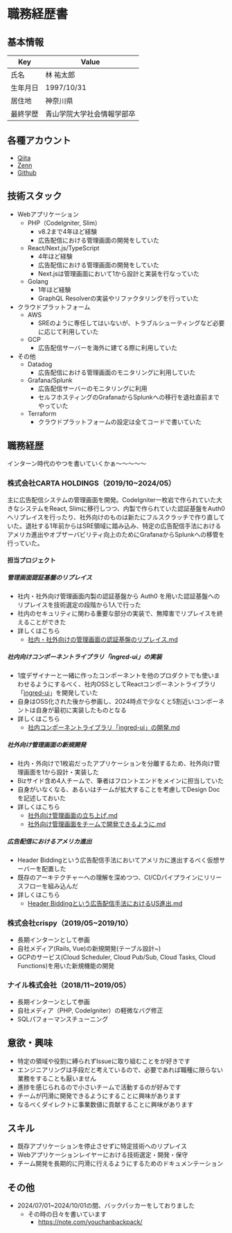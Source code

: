 # 職務経歴書

## 基本情報

| Key | Value |
| ---- | ---- |
| 氏名 | 林 祐太郎 |
| 生年月日 | 1997/10/31 |
| 居住地 | 神奈川県 |
| 最終学歴 | 青山学院大学社会情報学部卒 |

## 各種アカウント

- [Qiita](https://qiita.com/yutaro50)
- [Zenn](https://zenn.dev/yutaro1031)
- [Github](https://github.com/youchann)


## 技術スタック

- Webアプリケーション
  - PHP（CodeIgniter, Slim）
    - v8.2まで4年ほど経験
    - 広告配信における管理画面の開発をしていた
  - React/Next.js/TypeScript
    - 4年ほど経験
    - 広告配信における管理画面の開発をしていた
    - Next.jsは管理画面において1から設計と実装を行なっていた
  - Golang
    - 1年ほど経験
    - GraphQL Resolverの実装やリファクタリングを行っていた
- クラウドプラットフォーム
  - AWS
    - SREのように専任してはいないが、トラブルシューティングなど必要に応じて利用していた
  - GCP
    - 広告配信サーバーを海外に建てる際に利用していた
- その他
  - Datadog
    - 広告配信における管理画面のモニタリングに利用していた
  - Grafana/Splunk
    - 広告配信サーバーのモニタリングに利用
    - セルフホスティングのGrafanaからSplunkへの移行を退社直前までやっていた
  - Terraform
    - クラウドプラットフォームの設定は全てコードで書いていた

## 職務経歴

インターン時代のやつを書いていくかぁ〜〜〜〜〜

### 株式会社CARTA HOLDINGS（2019/10~2024/05）

主に広告配信システムの管理画面を開発。CodeIgniter一枚岩で作られていた大きなシステムをReact, Slimに移行しつつ、内製で作られていた認証基盤をAuth0へリプレイスを行ったり、社外向けのものは新たにフルスクラッチで作り直していた。退社する1年前からはSRE領域に踏み込み、特定の広告配信手法におけるアメリカ進出やオブザーバビリティ向上のためにGrafanaからSplunkへの移管を行っていた。

#### 担当プロジェクト

##### 管理画面認証基盤のリプレイス

- 社内・社外向け管理画面内製の認証基盤から Auth0 を用いた認証基盤へのリプレイスを技術選定の段階から1人で行った
- 社内のセキュリティに関わる重要な部分の実装で、無障害でリプレイスを終えることができた
- 詳しくはこちら
  - [社内・社外向けの管理画面の認証基盤のリプレイス.md](https://github.com/youchann/resume/blob/main/details/1.%20%E7%A4%BE%E5%86%85%E3%83%BB%E7%A4%BE%E5%A4%96%E5%90%91%E3%81%91%E3%81%AE%E7%AE%A1%E7%90%86%E7%94%BB%E9%9D%A2%E3%81%AE%E8%AA%8D%E8%A8%BC%E5%9F%BA%E7%9B%A4%E3%81%AE%E3%83%AA%E3%83%97%E3%83%AC%E3%82%A4%E3%82%B9.md)

##### 社内向けコンポーネントライブラリ「ingred-ui」の実装

- 1度デザイナーと一緒に作ったコンポーネントを他のプロダクトでも使いまわせるようにするべく、社内OSSとしてReactコンポーネントライブラリ「[ingred-ui](https://github.com/voyagegroup/ingred-ui)」を開発していた
- 自身はOSS化された後から参画し、2024時点で少なくと5割近いコンポーネントは自身が最初に実装したものとなる
- 詳しくはこちら
  - [社内コンポーネントライブラリ「ingred-ui」の開発.md](https://github.com/youchann/resume/blob/main/details/2.%20%E7%A4%BE%E5%86%85%E3%82%B3%E3%83%B3%E3%83%9D%E3%83%BC%E3%83%8D%E3%83%B3%E3%83%88%E3%83%A9%E3%82%A4%E3%83%96%E3%83%A9%E3%83%AA%E3%80%8Cingred-ui%E3%80%8D%E3%81%AE%E9%96%8B%E7%99%BA.md)

##### 社外向け管理画面の新規開発

- 社内・外向けで1枚岩だったアプリケーションを分離するため、社外向け管理画面を1から設計・実装した
- Bizサイド含め4人チームで、筆者はフロントエンドをメインに担当していた
- 自身がいなくなる、あるいはチームが拡大することを考慮してDesign Docを記述しておいた
- 詳しくはこちら
  - [社外向け管理画面の立ち上げ.md](https://github.com/youchann/resume/blob/main/details/3.%20%E7%A4%BE%E5%A4%96%E5%90%91%E3%81%91%E7%AE%A1%E7%90%86%E7%94%BB%E9%9D%A2%E3%81%AE%E7%AB%8B%E3%81%A1%E4%B8%8A%E3%81%92.md)
  - [社外向け管理画面をチームで開発できるように.md](https://github.com/youchann/resume/blob/main/details/4.%20%E7%A4%BE%E5%A4%96%E5%90%91%E3%81%91%E7%AE%A1%E7%90%86%E7%94%BB%E9%9D%A2%E3%82%92%E3%83%81%E3%83%BC%E3%83%A0%E3%81%A7%E9%96%8B%E7%99%BA%E3%81%A7%E3%81%8D%E3%82%8B%E3%82%88%E3%81%86%E3%81%AB.md)

##### 広告配信におけるアメリカ進出

- Header Biddingという広告配信手法においてアメリカに進出するべく仮想サーバーを配置した
- 既存のアーキテクチャーへの理解を深めつつ、CI/CDパイプラインにリリースフローを組み込んだ
- 詳しくはこちら
  - [Header Biddingという広告配信手法におけるUS進出.md](https://github.com/youchann/resume/blob/main/details/5.%20Header%20Bidding%E3%81%A8%E3%81%84%E3%81%86%E5%BA%83%E5%91%8A%E9%85%8D%E4%BF%A1%E6%89%8B%E6%B3%95%E3%81%AB%E3%81%8A%E3%81%91%E3%82%8BUS%E9%80%B2%E5%87%BA.md)

### 株式会社crispy（2019/05~2019/10）

- 長期インターンとして参画
- 自社メディア(Rails, Vue)の新規開発(テーブル設計~)
- GCPのサービス(Cloud Scheduler, Cloud Pub/Sub, Cloud Tasks, Cloud Functions)を用いた新規機能の開発

### ナイル株式会社（2018/11~2019/05）

- 長期インターンとして参画
- 自社メディア（PHP, CodeIgniter）の軽微なバグ修正
- SQLパフォーマンスチューニング


## 意欲・興味

- 特定の領域や役割に縛られずIssueに取り組むことをが好きです
- エンジニアリングは手段だと考えているので、必要であれば職種に限らない業務をすることも厭いません
- 進捗を感じられるので小さいチームで活動するのが好みです
- チームが円滑に開発できるようにすることに興味があります
- なるべくダイレクトに事業数値に貢献することに興味があります

## スキル

- 既存アプリケーションを停止させずに特定技術へのリプレイス
- Webアプリケーションレイヤーにおける技術選定・開発・保守
- チーム開発を長期的に円滑に行えるようにするためのドキュメンテーション

## その他

- 2024/07/01~2024/10/01の間、バックパッカーをしておりました
  - その時の日々を書いています
    - https://note.com/youchanbackpack/
